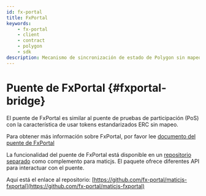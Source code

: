```yaml
---
id: fx-portal
title: FxPortal
keywords:
    - fx-portal
    - client
    - contract
    - polygon
    - sdk
description: Mecanismo de sincronización de estado de Polygon sin mapeo.
---
```


# Puente de FxPortal {#fxportal-bridge}

El puente de FxPortal es similar al puente de pruebas de participación (PoS) con la característica de usar tokens estandarizados ERC sin mapeo.

Para obtener más información sobre FxPortal, por favor lee [documento del puente de FxPortal](https://docs.polygon.technology/docs/develop/l1-l2-communication/fx-portal)

La funcionalidad del puente de FxPortal está disponible en un [repositorio separado](https://github.com/fx-portal/maticjs-fxportal) como complemento para maticjs. El paquete ofrece diferentes API para interactuar con el puente.

Aquí está el enlace al repositorio: [https://github.com/fx-portal/maticjs-fxportal](https://github.com/fx-portal/maticjs-fxportal)
